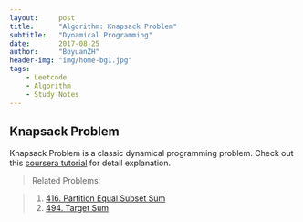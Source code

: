 ```yaml
---
layout:     post
title:      "Algorithm: Knapsack Problem"
subtitle:   "Dynamical Programming"
date:       2017-08-25
author:     "BoyuanZH"
header-img: "img/home-bg1.jpg"
tags:
    - Leetcode
    - Algorithm
    - Study Notes
---
```


## Knapsack Problem


Knapsack Problem is a classic dynamical programming problem. Check out this [coursera tutorial](https://www.coursera.org/learn/algorithms-greedy/lecture/LIgLJ/the-knapsack-problem) for detail explanation.

>Related Problems:

> 1. [416. Partition Equal Subset Sum](https://leetcode.com/problems/partition-equal-subset-sum/description/)
> 2. [494. Target Sum](https://leetcode.com/problems/target-sum/description/)